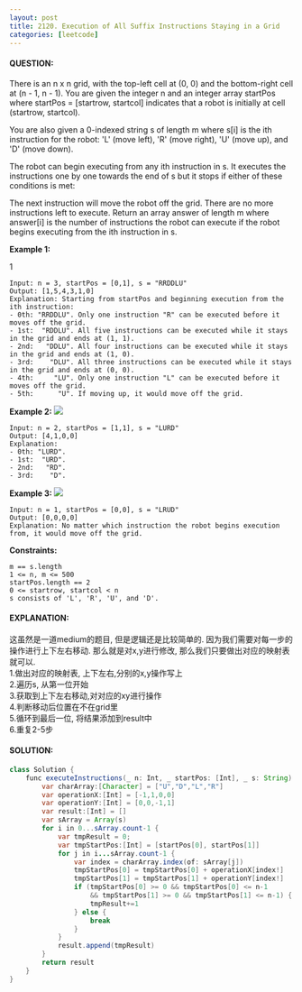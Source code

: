 ```yaml
---
layout: post
title: 2120. Execution of All Suffix Instructions Staying in a Grid
categories: [leetcode]
---
```

#### QUESTION:
There is an n x n grid, with the top-left cell at (0, 0) and the bottom-right cell at (n - 1, n - 1). You are given the integer n and an integer array startPos where startPos = [startrow, startcol] indicates that a robot is initially at cell (startrow, startcol).

You are also given a 0-indexed string s of length m where s[i] is the ith instruction for the robot: 'L' (move left), 'R' (move right), 'U' (move up), and 'D' (move down).

The robot can begin executing from any ith instruction in s. It executes the instructions one by one towards the end of s but it stops if either of these conditions is met:

The next instruction will move the robot off the grid.
There are no more instructions left to execute.
Return an array answer of length m where answer[i] is the number of instructions the robot can execute if the robot begins executing from the ith instruction in s.

 

__Example 1:__

1[](https://assets.leetcode.com/uploads/2021/12/09/1.png)
```
Input: n = 3, startPos = [0,1], s = "RRDDLU"
Output: [1,5,4,3,1,0]
Explanation: Starting from startPos and beginning execution from the ith instruction:
- 0th: "RRDDLU". Only one instruction "R" can be executed before it moves off the grid.
- 1st:  "RDDLU". All five instructions can be executed while it stays in the grid and ends at (1, 1).
- 2nd:   "DDLU". All four instructions can be executed while it stays in the grid and ends at (1, 0).
- 3rd:    "DLU". All three instructions can be executed while it stays in the grid and ends at (0, 0).
- 4th:     "LU". Only one instruction "L" can be executed before it moves off the grid.
- 5th:      "U". If moving up, it would move off the grid.
```
__Example 2:__
![](https://assets.leetcode.com/uploads/2021/12/09/2.png)
```
Input: n = 2, startPos = [1,1], s = "LURD"
Output: [4,1,0,0]
Explanation:
- 0th: "LURD".
- 1st:  "URD".
- 2nd:   "RD".
- 3rd:    "D".
```
__Example 3:__
![](https://assets.leetcode.com/uploads/2021/12/09/3.png)
```
Input: n = 1, startPos = [0,0], s = "LRUD"
Output: [0,0,0,0]
Explanation: No matter which instruction the robot begins execution from, it would move off the grid.
 ```

__Constraints:__
```
m == s.length
1 <= n, m <= 500
startPos.length == 2
0 <= startrow, startcol < n
s consists of 'L', 'R', 'U', and 'D'.
```
#### EXPLANATION:

这虽然是一道medium的题目, 但是逻辑还是比较简单的. 因为我们需要对每一步的操作进行上下左右移动. 那么就是对x,y进行修改, 那么我们只要做出对应的映射表就可以.  
1.做出对应的映射表, 上下左右,分别的x,y操作写上  
2.遍历s, 从第一位开始  
3.获取到上下左右移动,对对应的xy进行操作  
4.判断移动后位置在不在grid里  
5.循环到最后一位, 将结果添加到result中  
6.重复2-5步  

#### SOLUTION:
```java
class Solution {
    func executeInstructions(_ n: Int, _ startPos: [Int], _ s: String) -> [Int] {
        var charArray:[Character] = ["U","D","L","R"]
        var operationX:[Int] = [-1,1,0,0]
        var operationY:[Int] = [0,0,-1,1]
        var result:[Int] = []
        var sArray = Array(s)
        for i in 0...sArray.count-1 {
            var tmpResult = 0;
            var tmpStartPos:[Int] = [startPos[0], startPos[1]]
            for j in i...sArray.count-1 {
                var index = charArray.index(of: sArray[j])
                tmpStartPos[0] = tmpStartPos[0] + operationX[index!]
                tmpStartPos[1] = tmpStartPos[1] + operationY[index!]
                if (tmpStartPos[0] >= 0 && tmpStartPos[0] <= n-1
                    && tmpStartPos[1] >= 0 && tmpStartPos[1] <= n-1) {
                    tmpResult+=1
                } else {
                    break
                }
            }
            result.append(tmpResult)
        }
        return result
    }
}
```
